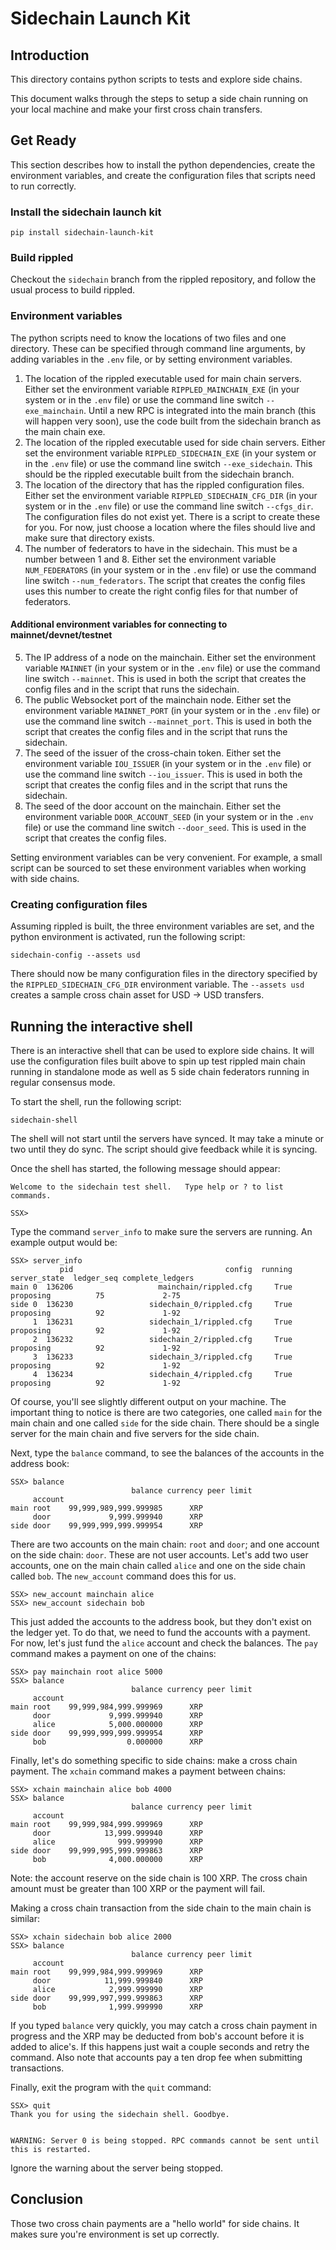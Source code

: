 # Sidechain Launch Kit

## Introduction

This directory contains python scripts to tests and explore side chains.

This document walks through the steps to setup a side chain running on your local machine and make your first cross chain transfers.

## Get Ready

This section describes how to install the python dependencies, create the environment variables, and create the configuration files that scripts need to run correctly.

### Install the sidechain launch kit

```
pip install sidechain-launch-kit
```

### Build rippled

Checkout the `sidechain` branch from the rippled repository, and follow the usual process to build rippled.

### Environment variables

The python scripts need to know the locations of two files and one directory. These can be specified through command line arguments, by adding variables in the `.env` file, or by setting environment variables.

1. The location of the rippled executable used for main chain servers. Either set the environment variable `RIPPLED_MAINCHAIN_EXE` (in your system or in the `.env` file) or use the command line switch `--exe_mainchain`. Until a new RPC is integrated into the main branch (this will happen very soon), use the code built from the sidechain branch as the main chain exe.
2. The location of the rippled executable used for side chain servers. Either set the environment variable `RIPPLED_SIDECHAIN_EXE` (in your system or in the `.env` file) or use the command line switch `--exe_sidechain`. This should be the rippled executable built from the sidechain branch.
3. The location of the directory that has the rippled configuration files. Either set the environment variable `RIPPLED_SIDECHAIN_CFG_DIR` (in your system or in the `.env` file) or use the command line switch `--cfgs_dir`. The configuration files do not exist yet. There is a script to create these for you. For now, just choose a location  where the files should live and make sure that directory exists.
4. The number of federators to have in the sidechain. This must be a number between 1 and 8. Either set the environment variable `NUM_FEDERATORS` (in your system or in the `.env` file) or use the command line switch `--num_federators`. The script that creates the config files uses this number to create the right config files for that number of federators.

#### Additional environment variables for connecting to mainnet/devnet/testnet

5. The IP address of a node on the mainchain. Either set the environment variable `MAINNET` (in your system or in the `.env` file) or use the command line switch `--mainnet`. This is used in both the script that creates the config files and in the script that runs the sidechain.
6. The public Websocket port of the mainchain node. Either set the environment variable `MAINNET_PORT` (in your system or in the `.env` file) or use the command line switch `--mainnet_port`. This is used in both the script that creates the config files and in the script that runs the sidechain.
7. The seed of the issuer of the cross-chain token. Either set the environment variable `IOU_ISSUER` (in your system or in the `.env` file) or use the command line switch `--iou_issuer`. This is used in both the script that creates the config files and in the script that runs the sidechain.
8. The seed of the door account on the mainchain. Either set the environment variable `DOOR_ACCOUNT_SEED` (in your system or in the `.env` file) or use the command line switch `--door_seed`. This is used in the script that creates the config files.

Setting environment variables can be very convenient. For example, a small script can be sourced to set these environment variables when working with side chains.


### Creating configuration files

Assuming rippled is built, the three environment variables are set, and the python environment is activated, run the following script:
```
sidechain-config --assets usd
```

There should now be many configuration files in the directory specified by the `RIPPLED_SIDECHAIN_CFG_DIR` environment variable. The `--assets usd` creates a sample cross chain asset for USD -> USD transfers.

## Running the interactive shell

There is an interactive shell that can be used to explore side chains. It will use the configuration files built above to spin up test rippled main chain running in standalone mode as well as 5 side chain federators running in regular consensus mode.

To start the shell, run the following script:
```
sidechain-shell
```

The shell will not start until the servers have synced. It may take a minute or two until they do sync. The script should give feedback while it is syncing.

Once the shell has started, the following message should appear:
```
Welcome to the sidechain test shell.   Type help or ? to list commands.

SSX>
```

Type the command `server_info` to make sure the servers are running. An example output would be:
```
SSX> server_info
           pid                                  config  running server_state  ledger_seq complete_ledgers
main 0  136206                   mainchain/rippled.cfg     True    proposing          75             2-75
side 0  136230                 sidechain_0/rippled.cfg     True    proposing          92             1-92
     1  136231                 sidechain_1/rippled.cfg     True    proposing          92             1-92
     2  136232                 sidechain_2/rippled.cfg     True    proposing          92             1-92
     3  136233                 sidechain_3/rippled.cfg     True    proposing          92             1-92
     4  136234                 sidechain_4/rippled.cfg     True    proposing          92             1-92
```

Of course, you'll see slightly different output on your machine. The important thing to notice is there are two categories, one called `main` for the main chain and one called `side` for the side chain. There should be a single server for the main chain and five servers for the side chain.

Next, type the `balance` command, to see the balances of the accounts in the address book:
```
SSX> balance
                           balance currency peer limit
     account
main root    99,999,989,999.999985      XRP
     door             9,999.999940      XRP
side door    99,999,999,999.999954      XRP
```

There are two accounts on the main chain: `root` and `door`; and one account on the side chain: `door`. These are not user accounts. Let's add two user accounts, one on the main chain called `alice` and one on the side chain called `bob`. The `new_account` command does this for us.

```
SSX> new_account mainchain alice
SSX> new_account sidechain bob
```

This just added the accounts to the address book, but they don't exist on the ledger yet. To do that, we need to fund the accounts with a payment. For now, let's just fund the `alice` account and check the balances. The `pay` command makes a payment on one of the chains:

```
SSX> pay mainchain root alice 5000
SSX> balance
                           balance currency peer limit
     account
main root    99,999,984,999.999969      XRP
     door             9,999.999940      XRP
     alice            5,000.000000      XRP
side door    99,999,999,999.999954      XRP
     bob                  0.000000      XRP
```

Finally, let's do something specific to side chains: make a cross chain payment. The `xchain` command makes a payment between chains:

```
SSX> xchain mainchain alice bob 4000
SSX> balance
                           balance currency peer limit
     account
main root    99,999,984,999.999969      XRP
     door            13,999.999940      XRP
     alice              999.999990      XRP
side door    99,999,995,999.999863      XRP
     bob              4,000.000000      XRP
```

Note: the account reserve on the side chain is 100 XRP. The cross chain amount must be greater than 100 XRP or the payment will fail.

Making a cross chain transaction from the side chain to the main chain is similar:
```
SSX> xchain sidechain bob alice 2000
SSX> balance
                           balance currency peer limit
     account
main root    99,999,984,999.999969      XRP
     door            11,999.999840      XRP
     alice            2,999.999990      XRP
side door    99,999,997,999.999863      XRP
     bob              1,999.999990      XRP
```

If you typed `balance` very quickly, you may catch a cross chain payment in progress and the XRP may be deducted from bob's account before it is added to alice's. If this happens just wait a couple seconds and retry the command. Also note that accounts pay a ten drop fee when submitting transactions.

Finally, exit the program with the `quit` command:
```
SSX> quit
Thank you for using the sidechain shell. Goodbye.


WARNING: Server 0 is being stopped. RPC commands cannot be sent until this is restarted.
```

Ignore the warning about the server being stopped.

## Conclusion

Those two cross chain payments are a "hello world" for side chains. It makes sure you're environment is set up correctly.
